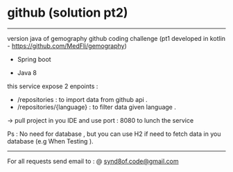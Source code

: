 # github (solution pt2)

************************************************

version java of gemography github coding challenge (pt1 developed in kotlin - https://github.com/MedFli/gemography)

- Spring boot 

- Java 8 

this service expose 2 enpoints :

- /repositories : to import data from github api .
- /repositories/{language} : to filter data given language .



-> pull project in you IDE and use port : 8080 to lunch the service


Ps : No need for database , but you can use H2 if need to fetch data in you database (e.g When Testing ).


*************************************************

For all requests send email to : @ synd8of.code@gmail.com
